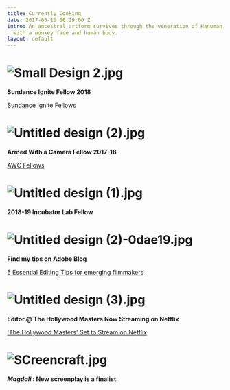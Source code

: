 ```yaml
---
title: Currently Cooking
date: 2017-05-10 06:29:00 Z
intro: An ancestral artform survives through the veneration of Hanuman, a hindu deity
  with a monkey face and human body.
layout: default
---
```


# ![Small Design 2.jpg](/uploads/Small%20Design%202.jpg)

**Sundance Ignite Fellow 2018**

[Sundance Ignite Fellows](http://www.sundance.org/blogs/news/sundance-institute-announces-2018-sundance-ignite-fellows#/)

# ![Untitled design (2).jpg](/uploads/Untitled%20design%20(2).jpg)

**Armed With a Camera Fellow 2017-18**

[AWC Fellows](https://www.vconline.org/2018-awc-fellows)

# ![Untitled design (1).jpg](/uploads/Untitled%20design%20(1).jpg)

**2018-19 Incubator Lab Fellow**  

# ![Untitled design (2)-0dae19.jpg](/uploads/Untitled%20design%20(2)-0dae19.jpg)

**Find my tips on Adobe Blog**

[5 Essential Editing Tips for emerging filmmakers](https://theblog.adobe.com/5-essential-editing-tips-emerging-filmmakers/)

# ![Untitled design (3).jpg](/uploads/Untitled%20design%20(3).jpg)

**Editor @ The Hollywood Masters Now Streaming on Netflix**

['The Hollywood Masters' Set to Stream on Netflix](https://www.hollywoodreporter.com/news/hollywood-masters-set-stream-netflix-1023832)



# ![SCreencraft.jpg](/uploads/SCreencraft.jpg)

***Magdali* : New screenplay is a finalist**


